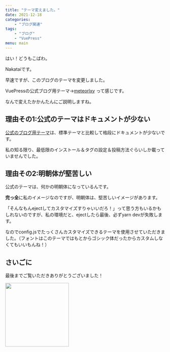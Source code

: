 ```yaml
---
title: "テーマ変えました。"
date: 2021-12-18
categories: 
    - "ブログ関連"
tags: 
    - "ブログ"
    - "VuePress"
menu: main
---
```


はい！どうもこばわ。

Nakataiです。

早速ですが、このブログのテーマを変更しました。

<!--more-->

VuePressの公式ブログ用テーマ→[meteorlxy](https://github.com/meteorlxy/vuepress-theme-meteorlxy/)
って感じです。

なんで変えたかかんたんにご説明しますね。

## 理由その1:公式のテーマはドキュメントが少ない

[公式のブログ用テーマ](https://github.com/vuepress/vuepress-theme-blog)は、標準テーマと比較して格段にドキュメントが少ないです。

私の知る限り、最低限のインストール＆タグの設定＆投稿方法ぐらいしか載っていませんでした。

## 理由その2:明朝体が堅苦しい

公式のテーマは、何かの明朝体になっているんです。

**完っ全**に私のイメージなのですが、明朝体は、堅苦しいイメージがあります。

「そんなもんejectしてカスタマイズすりゃいいだろ！」って思う方もいるかもしれないのですが、私の環境だと、ejectしたら最後、必ずyarn devが失敗します。

なのでconfig.jsでたっくさんカスタマイズできるテーマを使用させていただきました。（フォントはこのテーマではもとからゴシック体だったからカスタムしなくてもいいもんね！）

## さいごに

最後までご覧いただきありがとうございました！

<img src="https://cdn.nakatai.ga/img/sign.webp" width="200">

<Disqus/>
